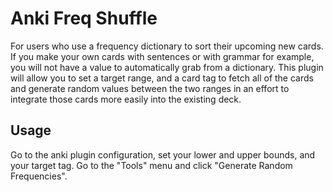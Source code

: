 # Anki Freq Shuffle
For users who use a frequency dictionary to sort their upcoming new cards. If you make your own cards with sentences or with grammar for example, you will not have a value to automatically grab from a dictionary. This plugin will allow you to set a target range, and a card tag to fetch all of the cards and generate random values between the two ranges in an effort to integrate those cards more easily into the existing deck.

## Usage
Go to the anki plugin configuration, set your lower and upper bounds, and your target tag. Go to the "Tools" menu and click "Generate Random Frequencies".